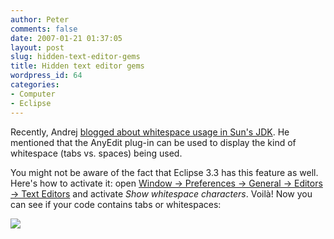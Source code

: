 ```yaml
---
author: Peter
comments: false
date: 2007-01-21 01:37:05
layout: post
slug: hidden-text-editor-gems
title: Hidden text editor gems
wordpress_id: 64
categories:
- Computer
- Eclipse
---
```


Recently, Andrej [blogged about whitespace usage in Sun's JDK](http://jroller.com/page/andyl?entry=coding_style_in_sun_s).  He mentioned that the AnyEdit plug-in can be used to display the kind of whitespace (tabs vs. spaces) being used.

You might not be aware of the fact that Eclipse 3.3 has this feature as well. Here's how to activate it: open [Window -> Preferences -> General -> Editors -> Text Editors](/wp-content/downloads/images/whitespace_prefs.PNG) and activate _Show whitespace characters_. Voilà! Now you can see if your code contains tabs or whitespaces:

[![](/wp-content/downloads/images/whitespace.PNG)](/wp-content/downloads/images/whitespace_large.PNG)
